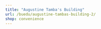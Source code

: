 ```yaml
---
title: "Augustine Tamba's Building"
url: /buedu/augustine-tambas-building-2/
shop: convenience
---
```

